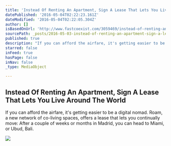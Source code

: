 ```yaml
---
title: 'Instead Of Renting An Apartment, Sign A Lease That Lets You Live Around The World'
datePublished: '2016-05-04T02:22:23.161Z'
dateModified: '2016-05-04T02:22:05.304Z'
author: []
isBasedOnUrl: 'http://www.fastcoexist.com/3059469/instead-of-renting-an-apartment-sign-a-lease-that-lets-you-live-around-the-world/1'
sourcePath: _posts/2016-05-03-instead-of-renting-an-apartment-sign-a-lease-that-lets-you.md
published: true
description: "If you can afford the airfare, it's getting easier to be a digital nomad. Roam, a new network of co-living spaces, offers a lease that lets you continually move: After a couple of weeks or months in Madrid, you can head to Miami, or Ubud, Bali."
starred: false
inFeed: true
hasPage: false
inNav: false
_type: MediaObject

---
```

<article style=""><h1>Instead Of Renting An Apartment, Sign A Lease That Lets You Live Around The World</h1><p>If you can afford the airfare, it's getting easier to be a digital nomad. Roam, a new network of co-living spaces, offers a lease that lets you continually move: After a couple of weeks or months in Madrid, you can head to Miami, or Ubud, Bali.</p><img src="http://b.fastcompany.net/multisite_files/fastcompany/imagecache/inline-large/inline/2016/05/3059469-inline-ubud-5-instead-of-renting-an-apartment-sign-a-lease.jpg" /></article>